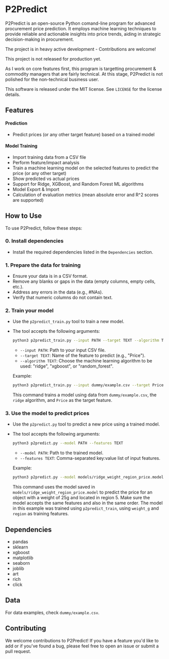 # P2Predict

P2Predict is an open-source Python comand-line program for advanced procurement price prediction. It employs machine learning techniques to provide reliable and actionable insights into price trends, aiding in strategic decision-making in procurement. 

The project is in heavy active development - Contributions are welcome!

This project is not released for production yet.

As I work on core features first, this program is targetting procurement & commodity managers that are fairly technical. At this stage, P2Predict is not polished for the non-technical business user.

This software is released under the MIT license. See `LICENSE` for the license details.

## Features

#### Prediction
- Predict prices (or any other target feature) based on a trained model

#### Model Training
- Import training data from a CSV file
- Perform feature/impact analysis
- Train a machine learning model on the selected features to predict the price (or any other target)
- Show predicted vs actual prices
- Support for Ridge, XGBoost, and Random Forest ML algorithms
- Model Export & Import
- Calculation of evaluation metrics (mean absolute error and R^2 scores are supported)

## How to Use

To use P2Predict, follow these steps:

### 0. Install dependencies
   - Install the required dependencies listed in the `Dependencies` section.
   
### 1. Prepare the data for training
   - Ensure your data is in a CSV format.
   - Remove any blanks or gaps in the data (empty columns, empty cells, etc.).
   - Address any errors in the data (e.g., #NAs).
   - Verify that numeric columns do not contain text.

### 2. Train your model
   - Use the `p2predict_train.py` tool to train a new model.
   - The tool accepts the following arguments:

     ```bash
     python3 p2predict_train.py --input PATH --target TEXT --algorithm TEXT
     ```

     - `--input PATH`: Path to your input CSV file.
     - `--target TEXT`: Name of the feature to predict (e.g., "Price").
     - `--algorithm TEXT`: Choose the machine learning algorithm to be used: "ridge", "xgboost", or "random_forest".

     Example:

     ```bash
     python3 p2predict_train.py --input dummy/example.csv --target Price --algorithm ridge
     ```

     This command trains a model using data from `dummy/example.csv`, the `ridge` algorithm, and `Price` as the target feature.

### 3. Use the model to predict prices
   - Use the `p2predict.py` tool to predict a new price using a trained model.
   - The tool accepts the following arguments:

     ```bash
     python3 p2predict.py --model PATH --features TEXT
     ```

     - `--model PATH`: Path to the trained model.
     - `--features TEXT`: Comma-separated key:value list of input features.

     Example:

     ```bash
     python3 p2predict.py --model models/ridge_weight_region_price.model --features weight_g:25,region:5
     ```

     This command uses the model saved in `models/ridge_weight_region_price.model` to predict the price for an object with a weight of 25g and located in region 5. Make sure the model accepts the same features and also in the same order. The model in this example was trained using `p2predict_train`, using `weight_g` and `region` as training features.

## Dependencies

- pandas
- sklearn
- xgboost
- matplotlib
- seaborn
- joblib
- art
- rich
- click

## Data

For data examples, check `dummy/example.csv`.

## Contributing

We welcome contributions to P2Predict! If you have a feature you'd like to add or if you've found a bug, please feel free to open an issue or submit a pull request.
